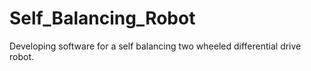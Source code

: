 # Self_Balancing_Robot
Developing software for a self balancing two wheeled differential drive robot. 
